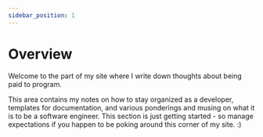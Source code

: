 ```yaml
---
sidebar_position: 1
---
```


# Overview

Welcome to the part of my site where I write down thoughts about being paid to program.

This area contains my notes on how to stay organized as a developer, templates for documentation, and various ponderings and musing on what it is to be a software engineer. This section is just getting started - so manage expectations if you happen to be poking around this corner of my site. :)
